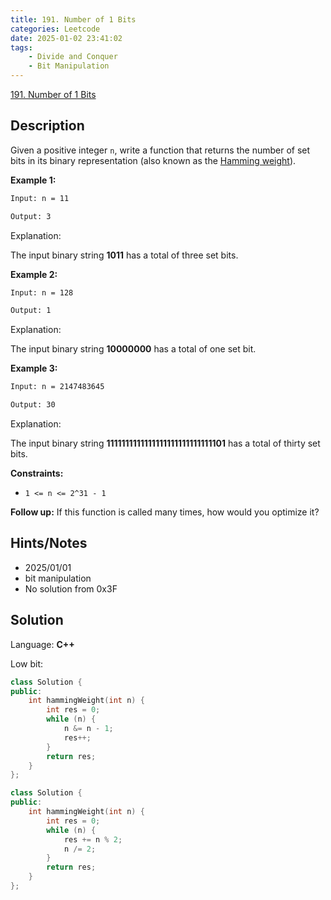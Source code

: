 ```yaml
---
title: 191. Number of 1 Bits
categories: Leetcode
date: 2025-01-02 23:41:02
tags:
    - Divide and Conquer
    - Bit Manipulation
---
```


[191. Number of 1 Bits](https://leetcode.com/problems/number-of-1-bits/description/?envType=problem-list-v2&envId=plakya4j)

## Description

Given a positive integer `n`, write a function that returns the number of set bits in its binary representation (also known as the <a href="http://en.wikipedia.org/wiki/Hamming_weight" target="_blank">Hamming weight</a>).

**Example 1:**

```bash
Input: n = 11

Output: 3
```

Explanation:

The input binary string **1011**  has a total of three set bits.

**Example 2:**

```bash
Input: n = 128

Output: 1
```

Explanation:

The input binary string **10000000**  has a total of one set bit.

**Example 3:**

```bash
Input: n = 2147483645

Output: 30
```

Explanation:

The input binary string **1111111111111111111111111111101**  has a total of thirty set bits.

**Constraints:**

- `1 <= n <= 2^31 - 1`

**Follow up:**  If this function is called many times, how would you optimize it?

## Hints/Notes

- 2025/01/01
- bit manipulation
- No solution from 0x3F

## Solution

Language: **C++**

Low bit:

```C++
class Solution {
public:
    int hammingWeight(int n) {
        int res = 0;
        while (n) {
            n &= n - 1;
            res++;
        }
        return res;
    }
};
```

```C++
class Solution {
public:
    int hammingWeight(int n) {
        int res = 0;
        while (n) {
            res += n % 2;
            n /= 2;
        }
        return res;
    }
};
```
